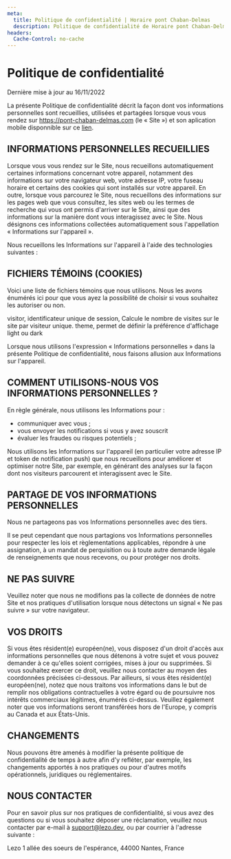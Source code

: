 ```yaml
---
meta:
  title: Politique de confidentialité | Horaire pont Chaban-Delmas
  description: Politique de confidentialité de Horaire pont Chaban-Delmas
headers:
  Cache-Control: no-cache
---
```


# Politique de confidentialité

Dernière mise à jour au 16/11/2022

La présente Politique de confidentialité décrit la façon dont vos informations personnelles sont recueillies, utilisées et partagées lorsque vous vous rendez sur https://pont-chaban-delmas.com (le « Site ») et son aplication mobile disponnible sur ce [lien](https://play.google.com/store/apps/details?id=com.simonboisset.monpontchaban&pli=1).

## INFORMATIONS PERSONNELLES RECUEILLIES

Lorsque vous vous rendez sur le Site, nous recueillons automatiquement certaines informations concernant votre appareil, notamment des informations sur votre navigateur web, votre adresse IP, votre fuseau horaire et certains des cookies qui sont installés sur votre appareil. En outre, lorsque vous parcourez le Site, nous recueillons des informations sur les pages web que vous consultez, les sites web ou les termes de recherche qui vous ont permis d'arriver sur le Site, ainsi que des informations sur la manière dont vous interagissez avec le Site. Nous désignons ces informations collectées automatiquement sous l'appellation « Informations sur l'appareil ».

Nous recueillons les Informations sur l'appareil à l'aide des technologies suivantes :

## FICHIERS TÉMOINS (COOKIES)

Voici une liste de fichiers témoins que nous utilisons. Nous les avons énumérés ici pour que vous ayez la possibilité de choisir si vous souhaitez les autoriser ou non.

visitor, identificateur unique de session, Calcule le nombre de visites sur le site par visiteur unique.
theme, permet de définir la préférence d'affichage light ou dark

Lorsque nous utilisons l'expression « Informations personnelles » dans la présente Politique de confidentialité, nous faisons allusion aux Informations sur l'appareil.

## COMMENT UTILISONS-NOUS VOS INFORMATIONS PERSONNELLES ?

En règle générale, nous utilisons les Informations pour :

- communiquer avec vous ;
- vous envoyer les notifications si vous y avez souscrit
- évaluer les fraudes ou risques potentiels ;

Nous utilisons les Informations sur l'appareil (en particulier votre adresse IP et token de notification push) que nous recueillons pour améliorer et optimiser notre Site, par exemple, en générant des analyses sur la façon dont nos visiteurs parcourent et interagissent avec le Site.

## PARTAGE DE VOS INFORMATIONS PERSONNELLES

Nous ne partageons pas vos Informations personnelles avec des tiers.

Il se peut cependant que nous partagions vos Informations personnelles pour respecter les lois et règlementations applicables, répondre à une assignation, à un mandat de perquisition ou à toute autre demande légale de renseignements que nous recevons, ou pour protéger nos droits.

## NE PAS SUIVRE

Veuillez noter que nous ne modifions pas la collecte de données de notre Site et nos pratiques d'utilisation lorsque nous détectons un signal « Ne pas suivre » sur votre navigateur.

## VOS DROITS

Si vous êtes résident(e) européen(ne), vous disposez d'un droit d'accès aux informations personnelles que nous détenons à votre sujet et vous pouvez demander à ce qu'elles soient corrigées, mises à jour ou supprimées. Si vous souhaitez exercer ce droit, veuillez nous contacter au moyen des coordonnées précisées ci-dessous.
Par ailleurs, si vous êtes résident(e) européen(ne), notez que nous traitons vos informations dans le but de remplir nos obligations contractuelles à votre égard ou de poursuivre nos intérêts commerciaux légitimes, énumérés ci-dessus. Veuillez également noter que vos informations seront transférées hors de l'Europe, y compris au Canada et aux États-Unis.

## CHANGEMENTS

Nous pouvons être amenés à modifier la présente politique de confidentialité de temps à autre afin d'y refléter, par exemple, les changements apportés à nos pratiques ou pour d'autres motifs opérationnels, juridiques ou réglementaires.

## NOUS CONTACTER

Pour en savoir plus sur nos pratiques de confidentialité, si vous avez des questions ou si vous souhaitez déposer une réclamation, veuillez nous contacter par e-mail à support@lezo.dev, ou par courrier à l'adresse suivante :

Lezo
1 allée des soeurs de l'espérance, 44000 Nantes, France
